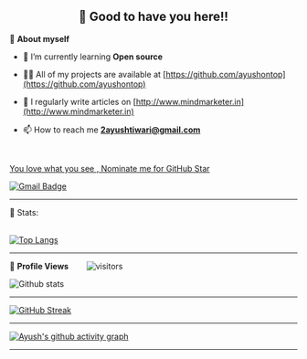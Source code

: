 <!-- README FILE CODE -->



<!-- WAKING HAND WITH GOOD TO HAVE YOU TEXT-->
<h2 align=center>👋 Good to have you here!!</h2>


<!--ABOUT ME CODE-->
🌱 **About myself**<br>


- 🌱 I’m currently learning **Open source**

- 👨‍💻 All of my projects are available at [https://github.com/ayushontop](https://github.com/ayushontop)

- 📝 I regularly write articles on [http://www.mindmarketer.in](http://www.mindmarketer.in)

- 📫 How to reach me **2ayushtiwari@gmail.com**

<br>


<!--NOMINATION FOR STAR GIT LINK CODE-->
<a href="https://stars.github.com/nominate/">You love what you see , Nominate me for GitHub Star </a>


<!-- SOCAIL MEDIA HANDLES -->
<!-- [![Linkedin Badge](https://img.shields.io/badge/-riti Kumar-blue?style=flat-square&logo=Linkedin&logoColor=white&link=https://www.linkedin.com/in/ayush-tiwari-489b4b176/)](https://www.linkedin.com/in/ayush-tiwari-489b4b176/) -->

[![Gmail Badge](https://img.shields.io/badge/-2ayushtiwari@gmail.com-c14438?style=flat-square&logo=Gmail&logoColor=white&link=mailto:2ayushtiwari@gmail.com)](mailto:2ayushtiwari@gmail.com)

---

<!-- STATISTICS ABOUT PROFILE -->

 📶 Stats:<br><br>
 
 
<!--  TOP LANGUAGES STATISTICS -->
 [![Top Langs](https://github-readme-stats.vercel.app/api/top-langs/?username=ayushontop&theme=dark&layout=compact&align=right&width=40%)](https://github.com/ayushontop/github-readme-stats)
 
 ---
 
<!--  PROFILES VIEWS -->
🌱 **Profile Views**&nbsp;&nbsp;&nbsp;&nbsp;&nbsp;&nbsp;&nbsp;
![visitors](https://profile-counter.glitch.me/2ayushtiwari@gmail.com/count.svg?align=center)


<!-- GITHUB STATISTICS -->
 ![Github stats](https://github-readme-stats.vercel.app/api?username=ayushontop)  
 
 
 <hr>
 
<!--  CONTRIBUTION AND STREAK BLOCK -->
[![GitHub Streak](https://streak-stats.demolab.com?user=ayushontop&theme=dark&hide_border=true&border_radius=10)](https://git.io/streak-stats)     
         

---
 
<!-- ACTIVITY GRAPH TRACKER -->
[![Ayush's github activity graph](https://activity-graph.herokuapp.com/graph?username=ayushontop&theme=react-dark)](https://github.com/ayushontop/github-readme-activity-graph)

  

---
  </code>
</p>


<!-- ![My github stats](https://github-readme-stats.vercel.app/api?username=riti2409&show_icons=true&title_color=fff&icon_color=79ff97&text_color=9f9f9f&bg_color=151515&count_private=true&width=40%&align=left) 
<center><img src="https://logimp.files.wordpress.com/2019/01/viral-p-1.gif?w=736&zoom=2" align="right" width="30%"></center>




 -->
